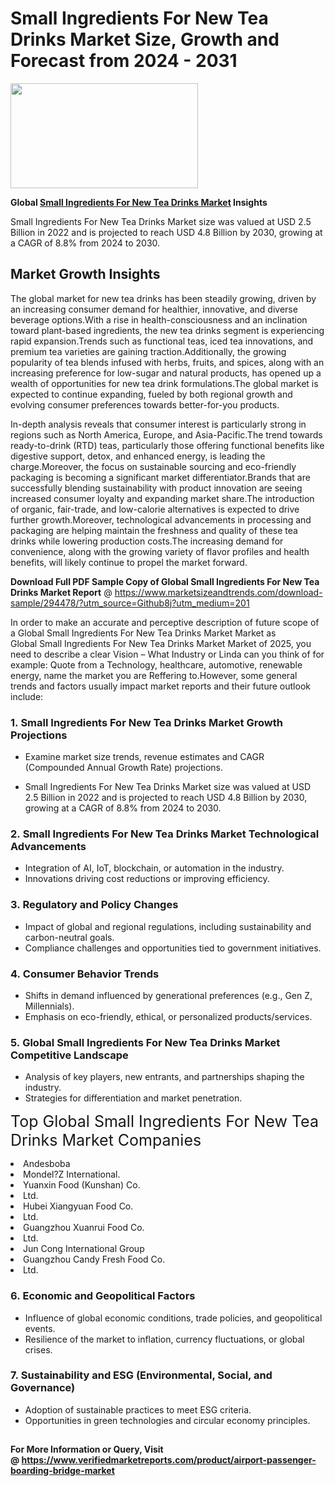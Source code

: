 <H1>Small Ingredients For New Tea Drinks Market Size, Growth and Forecast from 2024 - 2031</H1><img class="aligncenter size-medium wp-image-584254" src="https://thirdeyenews.in/wp-content/uploads/2024/09/Global-Market-Research-300x168.jpeg" alt="" width="300" height="168" /><p><strong>Global&nbsp;<a href="https://www.marketsizeandtrends.com/download-sample/294478/?utm_source=Github8j?utm_medium=201">Small Ingredients For New Tea Drinks Market</a> Insights</strong></p><p>Small Ingredients For New Tea Drinks Market size was valued at USD 2.5 Billion in 2022 and is projected to reach USD 4.8 Billion by 2030, growing at a CAGR of 8.8% from 2024 to 2030.</p><p><h2>Market Growth Insights</h2> <p>The global market for new tea drinks has been steadily growing, driven by an increasing consumer demand for healthier, innovative, and diverse beverage options.With a rise in health-consciousness and an inclination toward plant-based ingredients, the new tea drinks segment is experiencing rapid expansion.Trends such as functional teas, iced tea innovations, and premium tea varieties are gaining traction.Additionally, the growing popularity of tea blends infused with herbs, fruits, and spices, along with an increasing preference for low-sugar and natural products, has opened up a wealth of opportunities for new tea drink formulations.The global market is expected to continue expanding, fueled by both regional growth and evolving consumer preferences towards better-for-you products.</p> <p>In-depth analysis reveals that consumer interest is particularly strong in regions such as North America, Europe, and Asia-Pacific.The trend towards ready-to-drink (RTD) teas, particularly those offering functional benefits like digestive support, detox, and enhanced energy, is leading the charge.Moreover, the focus on sustainable sourcing and eco-friendly packaging is becoming a significant market differentiator.Brands that are successfully blending sustainability with product innovation are seeing increased consumer loyalty and expanding market share.The introduction of organic, fair-trade, and low-calorie alternatives is expected to drive further growth.Moreover, technological advancements in processing and packaging are helping maintain the freshness and quality of these tea drinks while lowering production costs.The increasing demand for convenience, along with the growing variety of flavor profiles and health benefits, will likely continue to propel the market forward.</p><p><span class=""><strong>Download Full PDF Sample Copy of Global Small Ingredients For New Tea Drinks Market Report</strong> @ <a href="https://www.marketsizeandtrends.com/download-sample/294478/?utm_source=Github8j?utm_medium=201" target="_blank">https://www.marketsizeandtrends.com/download-sample/294478/?utm_source=Github8j?utm_medium=201</a></span></p><p>In order to make an accurate and perceptive description of future scope of a Global&nbsp;Small Ingredients For New Tea Drinks Market Market as Global&nbsp;Small Ingredients For New Tea Drinks Market Market of 2025, you need to describe a clear Vision &ndash; What Industry or Linda can you think of for example: Quote from a Technology, healthcare, automotive, renewable energy, name the market you are Reffering to.However, some general trends and factors usually impact market reports and their future outlook include:</p><h3>1.&nbsp;<strong>Small Ingredients For New Tea Drinks Market Growth Projections</strong></h3><ul><li>Examine market size trends, revenue estimates and CAGR (Compounded Annual Growth Rate) projections.</li><li><p>Small Ingredients For New Tea Drinks Market size was valued at USD 2.5 Billion in 2022 and is projected to reach USD 4.8 Billion by 2030, growing at a CAGR of 8.8% from 2024 to 2030.</p></li></ul><h3>2.&nbsp;<strong>Small Ingredients For New Tea Drinks Market Technological Advancements</strong></h3><ul><li>Integration of AI, IoT, blockchain, or automation in the industry.</li><li>Innovations driving cost reductions or improving efficiency.</li></ul><h3>3.&nbsp;<strong>Regulatory and Policy Changes</strong></h3><ul><li>Impact of global and regional regulations, including sustainability and carbon-neutral goals.</li><li>Compliance challenges and opportunities tied to government initiatives.</li></ul><h3>4.&nbsp;<strong>Consumer Behavior Trends</strong></h3><ul><li>Shifts in demand influenced by generational preferences (e.g., Gen Z, Millennials).</li><li>Emphasis on eco-friendly, ethical, or personalized products/services.</li></ul><h3>5.&nbsp;<strong>Global Small Ingredients For New Tea Drinks Market Competitive Landscape</strong></h3><ul><li>Analysis of key players, new entrants, and partnerships shaping the industry.</li><li>Strategies for differentiation and market penetration.</li></ul><p data-pm-slice="1 1 []"><span style="color: inherit; font-family: inherit; font-size: 25px;">Top Global Small Ingredients For New Tea Drinks Market Companies</span></p><div class="" data-test-id=""><p><li>Andesboba</li><li> Mondel?Z International.</li><li> Yuanxin Food (Kunshan) Co.</li><li> Ltd.</li><li> Hubei Xiangyuan Food Co.</li><li> Ltd.</li><li> Guangzhou Xuanrui Food Co.</li><li> Ltd.</li><li> Jun Cong International Group</li><li> Guangzhou Candy Fresh Food Co.</li><li> Ltd.</li></p></div><h3>6.&nbsp;<strong>Economic and Geopolitical Factors</strong></h3><ul><li>Influence of global economic conditions, trade policies, and geopolitical events.</li><li>Resilience of the market to inflation, currency fluctuations, or global crises.</li></ul><h3>7.&nbsp;<strong>Sustainability and ESG (Environmental, Social, and Governance)</strong></h3><ul><li>Adoption of sustainable practices to meet ESG criteria.</li><li>Opportunities in green technologies and circular economy principles.</li></ul><h2><strong style="font-size: 14px;">For More Information or Query, Visit @&nbsp;</strong><a style="background-color: #ffffff; font-size: 14px;" href="https://www.marketsizeandtrends.com/report/small-ingredients-for-new-tea-drinks-market/" target="_blank">https://www.verifiedmarketreports.com/product/airport-passenger-boarding-bridge-market</a></h2>